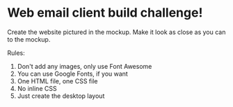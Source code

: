 # Web email client build challenge!

Create the website pictured in the mockup. Make it look as close as you can to the mockup.

Rules:

1. Don't add any images, only use Font Awesome
2. You can use Google Fonts, if you want
3. One HTML file, one CSS file
4. No inline CSS
5. Just create the desktop layout